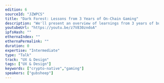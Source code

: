 ```yaml
---
edition: 6
sourceId: "JZWPCS"
title: "Dark Forest: Lessons from 3 Years of On-Chain Gaming"
description: "We'll present an overview of learnings from 3 years of building and running Dark Forest, the first fully decentralized MMORTS, including: why ZK is important for games, what a crypto-native game is and why we should care, designing for emergent player behavior, pushing the limits of Ethereum devex, and social consensus and legitimacy - why is Dark Forest more like chess than League of Legends? We'll also hint at 0xPARC's next crypto-gaming experiments."
youtubeUrl: "https://youtu.be/z7V830zndoA"
ipfsHash: ""
ethernaIndex: ""
ethernaPermalink: ""
duration: 0
expertise: "Intermediate"
type: "Talk"
track: "UX & Design"
tags: ["UX & Design"]
keywords: ["crypto-native","gaming"]
speakers: ["gubsheep"]
---
```

